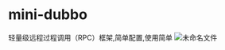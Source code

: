 # mini-dubbo
轻量级远程过程调用（RPC）框架,简单配置,使用简单
![未命名文件](https://user-images.githubusercontent.com/57479461/139415390-64c78ecf-ec14-4baf-bb24-d641e5ea164d.png)
